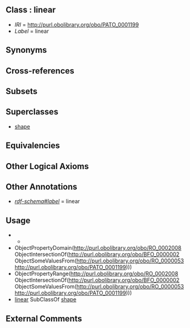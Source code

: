 
## Class : linear

 * *IRI* = http://purl.obolibrary.org/obo/PATO_0001199
 * *Label* = linear

## Synonyms


## Cross-references


## Subsets


## Superclasses

 * [shape](../../PATO/52/PATO_0000052.md)

## Equivalencies


## Other Logical Axioms


## Other Annotations

 * *[rdf-schema#label](../../el/rdf-schema#label.md)* = linear

## Usage

 * -
 * ObjectPropertyDomain(<http://purl.obolibrary.org/obo/RO_0002008> ObjectIntersectionOf(<http://purl.obolibrary.org/obo/BFO_0000002> ObjectSomeValuesFrom(<http://purl.obolibrary.org/obo/RO_0000053> <http://purl.obolibrary.org/obo/PATO_0001199>)))
 * ObjectPropertyRange(<http://purl.obolibrary.org/obo/RO_0002008> ObjectIntersectionOf(<http://purl.obolibrary.org/obo/BFO_0000002> ObjectSomeValuesFrom(<http://purl.obolibrary.org/obo/RO_0000053> <http://purl.obolibrary.org/obo/PATO_0001199>)))
 * [linear](../../PATO/99/PATO_0001199.md) SubClassOf [shape](../../PATO/52/PATO_0000052.md)

## External Comments

